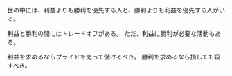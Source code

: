 世の中には、利益よりも勝利を優先する人と、勝利よりも利益を優先する人がいる。

利益と勝利の間にはトレードオフがある。
ただ、利益に勝利が必要な活動もある。

利益を求めるならプライドを売って儲けるべき。
勝利を求めるなら損しても殺すべき。
